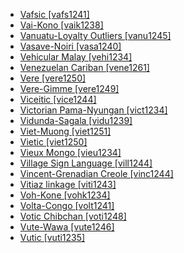 - [Vafsic [vafs1241]](tree/indo1319/indo1320/iran1269/cent2317/cent2318/nort3177/tati1243/tati1244/sout3177/vafs1241/vafs1241.ini)
- [Vai-Kono [vaik1238]](tree/mand1469/west2780/mand1431/cent2047/mand1432/mand1433/vaik1238/vaik1238.ini)
- [Vanuatu-Loyalty Outliers [vanu1245]](tree/aust1307/nucl1752/mala1545/cent2237/east2712/ocea1241/cent2060/east2445/poly1242/nucl1485/vanu1245/vanu1245.ini)
- [Vasave-Noiri [vasa1240]](tree/indo1319/indo1320/indo1321/indo1322/subc1234/bhil1254/vasa1240/vasa1240.ini)
- [Vehicular Malay [vehi1234]](tree/aust1307/nucl1752/mala1545/mala1536/nort3170/mala1538/vehi1234/vehi1234.ini)
- [Venezuelan Cariban [vene1261]](tree/cari1283/vene1261/vene1261.ini)
- [Vere [vere1250]](tree/atla1278/volt1241/nort3149/came1255/samb1322/samb1323/nort3259/vere1249/vere1250/vere1250.ini)
- [Vere-Gimme [vere1249]](tree/atla1278/volt1241/nort3149/came1255/samb1322/samb1323/nort3259/vere1249/vere1249.ini)
- [Viceitic [vice1244]](tree/chib1249/core1252/isth1243/west2641/vice1244/vice1244.ini)
- [Victorian Pama-Nyungan [vict1234]](tree/pama1250/sout3135/vict1234/vict1234.ini)
- [Vidunda-Sagala [vidu1239]](tree/atla1278/volt1241/benu1247/bant1294/sout3152/narr1281/east2731/nort3203/nort3209/ruvu1235/west2846/vidu1239/vidu1239.ini)
- [Viet-Muong [viet1251]](tree/aust1305/viet1250/viet1251/viet1251.ini)
- [Vietic [viet1250]](tree/aust1305/viet1250/viet1250.ini)
- [Vieux Mongo [vieu1234]](tree/atla1278/volt1241/benu1247/bant1294/sout3152/narr1281/cent2260/grea1286/kela1261/tsin1240/vieu1234/vieu1234.ini)
- [Village Sign Language [vill1244]](tree/sign1238/vill1244/vill1244.ini)
- [Vincent-Grenadian Creole [vinc1244]](tree/indo1319/germ1287/nort3152/west2793/nort3175/angl1264/angl1265/merc1242/macr1271/guin1259/cari1284/east2759/vinc1244/vinc1244.ini)
- [Vitiaz linkage [viti1243]](tree/aust1307/nucl1752/mala1545/cent2237/east2712/ocea1241/west2818/nort3206/nger1241/viti1243/viti1243.ini)
- [Voh-Kone [vohk1234]](tree/aust1307/nucl1752/mala1545/cent2237/east2712/ocea1241/sout3173/newc1243/nort3211/vohk1234/vohk1234.ini)
- [Volta-Congo [volt1241]](tree/atla1278/volt1241/volt1241.ini)
- [Votic Chibchan [voti1248]](tree/chib1249/core1252/voti1248/voti1248.ini)
- [Vute-Wawa [vute1246]](tree/atla1278/volt1241/benu1247/bant1294/nort3168/mamb1309/niza1234/konj1251/mamb1310/vuti1235/vute1246/vute1246.ini)
- [Vutic [vuti1235]](tree/atla1278/volt1241/benu1247/bant1294/nort3168/mamb1309/niza1234/konj1251/mamb1310/vuti1235/vuti1235.ini)
